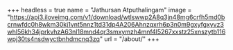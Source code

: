 +++
headless = true
name = "Jathursan Atputhalingam"
image = "https://api3.iloveimg.com/v1/download/wtlswwp2A8q3jn48mg6crfh5md0bcrnwfdc0h8wkm30kj1vnt5nnz1td31dp4A206Ahnzqxrh6p3n0m9gxyfgxyvz3whl56kh34jprkvhzA63nl18mnd4qr3smxymzh4mnf4l5267xxstz25xnszytb116wpj30ts4nsdwyctbnhdmcnq3zq"
url = "/about/"
+++
